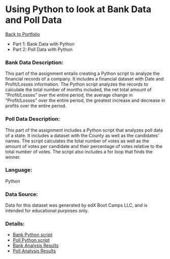 # Using Python to look at Bank Data and Poll Data
[Back to Portfolio](https://github.com/cindyd97/Data-Analysis-Portfolio-Cindy)

- Part 1: Bank Data with Python
- Part 2: Poll Data with Python

### Bank Data Description: 
This part of the assignment entails creating a Python script to analyze the financial records of a company. It includes a financial dataset with Date and Profit/Losses information. The Python script analyzes the records to calculate the total number of months included, the net total amount of "Profit/Losses" over the entire period, the average change in "Profit/Losses" over the entire period, the greatest increase and decrease in profits over the entire period.

### Poll Data Description:
This part of the assignment includes a Python script that analyzes poll data of a state. It includes a dataset with the County as well as the candidates' names. The script calculates the total number of votes as well as the amount of votes per candidate and their percentage of votes relative to the total number of votes. The script also includes a for loop that finds the winner.

### Language:
Python

### Data Source:
Data for this dataset was generated by edX Boot Camps LLC, and is intended for educational purposes only.

### Details: 
- [Bank Python script](https://github.com/cindyd97/Bank-Poll-Python/blob/main/Pybank/PyBank_starter.py)
- [Poll Python script](https://github.com/cindyd97/Bank-Poll-Python/blob/main/Pypoll/PyPoll_starter.py)
- [Bank Analysis Results](https://github.com/cindyd97/Bank-Poll-Python/blob/main/Pybank/Analysis/budget_analysis.txt)
- [Poll Analysis Results](https://github.com/cindyd97/Bank-Poll-Python/blob/main/Pypoll/Analysis/election_analysis.txt)
